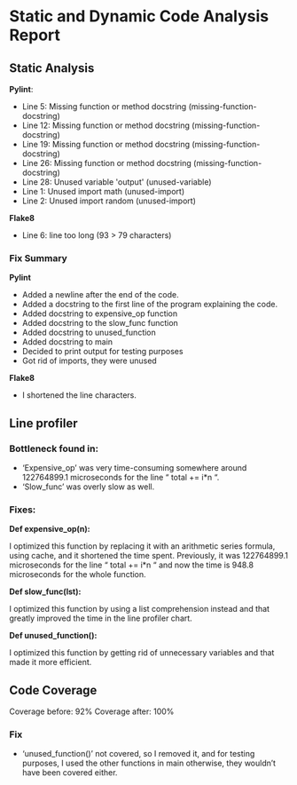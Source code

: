 # Static and Dynamic Code Analysis Report

## Static Analysis

**Pylint**:

- Line 5: Missing function or method docstring (missing-function-docstring)
- Line 12: Missing function or method docstring (missing-function-docstring) 
- Line 19: Missing function or method docstring (missing-function-docstring) 
- Line 26: Missing function or method docstring (missing-function-docstring) 
- Line 28: Unused variable 'output' (unused-variable)
- Line 1: Unused import math (unused-import)
- Line 2: Unused import random (unused-import)

**Flake8**
- Line 6: line too long (93 > 79 characters)

### Fix Summary 

**Pylint**

- Added a newline after the end of the code.
- Added a docstring to the first line of the program explaining the code.
- Added docstring to expensive_op function
- Added docstring to the slow_func function
- Added docstring to unused_function
- Added docstring to main 
- Decided to print output for testing purposes
- Got rid of imports, they were unused 

**Flake8**
- I shortened the line characters.

## Line profiler
### Bottleneck found in:
- ‘Expensive_op’ was very time-consuming somewhere around 122764899.1 microseconds for the line “ total += i*n “.
- ‘Slow_func’ was overly slow as well.

### Fixes:

**Def expensive_op(n):**

I optimized this function by replacing it with an arithmetic series formula, using cache, and it shortened the time spent. Previously, it was 122764899.1 microseconds for the line “ total += i*n “ and now the time is 948.8 microseconds for the whole function.

**Def slow_func(lst):**

I optimized this function by using a list comprehension instead and that greatly improved the time in the line profiler chart.

**Def unused_function():**

I optimized this function by getting rid of unnecessary variables and that made it more efficient. 


## Code Coverage
Coverage before: 92%
Coverage after: 100%

### Fix
- ‘unused_function()’ not covered, so I removed it, and for testing purposes, I used the other functions in main otherwise, they wouldn’t have been covered either.






